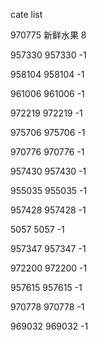 cate list

970775 新鲜水果 8

957330 957330 -1

958104 958104 -1

961006 961006 -1

972219 972219 -1

975706 975706 -1

970776 970776 -1

957430 957430 -1

955035 955035 -1

957428 957428 -1

5057 5057 -1

957347 957347 -1

972200 972200 -1

957615 957615 -1

970778 970778 -1

969032 969032 -1

